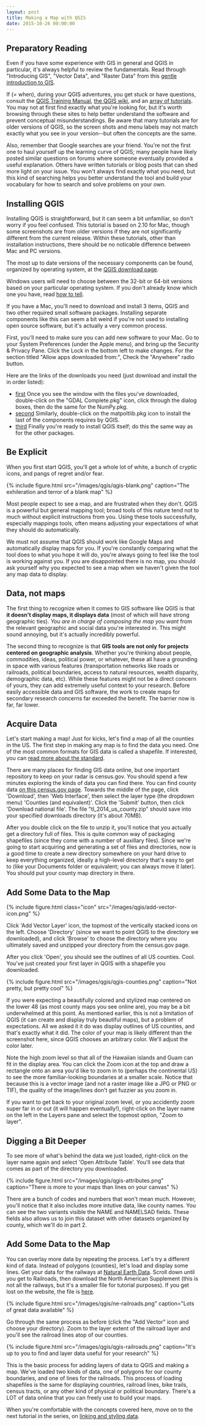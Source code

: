 ```yaml
---
layout: post
title: Making a Map with QGIS
date: 2015-10-26 00:00:00
---
```


## Preparatory Reading

Even if you have some experience with GIS in general and QGIS in particular, it's always helpful to review the fundamentals. Read through "Introducing GIS", "Vector Data", and "Raster Data" from this [gentle introduction to GIS](http://docs.qgis.org/2.8/en/docs/gentle_gis_introduction/index.html).

If (= when), during your QGIS adventures, you get stuck or have questions, consult the [QGIS Training Manual](http://docs.qgis.org/2.8/en/docs/training_manual/), [the QGIS wiki](http://hub.qgis.org/projects/quantum-gis/wiki/How_do_I_do_that_in_QGIS), and an [array of tutorials](http://qgistutorials.com). You may not at first find exactly what you're looking for, but it's worth browsing through these sites to help better understand the software and prevent conceptual misunderstandings. Be aware that many tutorials are for older versions of QGIS, so the screen shots and menu labels may not match exactly what you see in your version--but often the concepts are the same.

Also, remember that Google searches are your friend. You're not the first one to haul yourself up the learning curve of QGIS; many people have likely posted similar questions on forums where someone eventually provided a useful explanation. Others have written tutorials or blog posts that can shed more light on your issue. You won't always find exactly what you need, but this kind of searching helps you better understand the tool and build your vocabulary for how to search and solve problems on your own.


## Installing QGIS

Installing QGIS is straightforward, but it can seem a bit unfamiliar, so don't worry if you feel confused. This tutorial is based on 2.10 for Mac, though some screenshots are from older versions if they are not significantly different from the current release. Within these tutorials, other than installation instructions, there should be no noticable difference between Mac and PC versions.

The most up to date versions of the necessary components can be found, organized by operating system, at the [QGIS download page](http://hub.qgis.org/projects/quantum-gis/wiki/Download#11-Standalone-Installer-recommended-for-new-users). 

Windows users will need to choose between the 32-bit or 64-bit versions based on your particular operating system. If you don't already know which one you have, read [how to tell](http://windows.microsoft.com/en-us/windows/32-bit-and-64-bit-windows#1TC=windows-7). 

If you have a Mac, you'll need to download and install 3 items, QGIS and two other required small software packages. Installing separate components like this can seem a bit weird if you're not used to installing open source software, but it's actually a very common process.

First, you'll need to make sure you can add new software to your Mac. Go to your System Preferences (under the Apple menu), and bring up the Security & Privacy Pane. Click the Lock in the bottom left to make changes. For the section titled "Allow apps downloaded from:", Check the "Anywhere" radio button.

Here are the links of the downloads you need (just download and install the in order listed):

- [first](http://www.kyngchaos.com/files/software/frameworks/GDAL_Complete-1.11.dmg) Once you see the window with the files you've downloaded, double-click on the "GDAL Complete.pkg" icon, click through the dialog boxes, then do the same for the NumPy.pkg.
- [second](http://www.kyngchaos.com/files/software/python/matplotlib-1.4.3-1.dmg) Similarly, double-click on the matpoltlib.pkg icon to install the last of the components requires by QGIS.
- [third](http://www.kyngchaos.com/files/software/qgis/QGIS-2.10.1-1.dmg) Finally you're ready to install QGIS itself; do this the same way as for the other packages.  


## Be Explicit

When you first start QGIS, you'll get a whole lot of white, a bunch of cryptic icons, and pangs of regret and/or fear.

{% include figure.html src="/images/qgis/qgis-blank.png" caption="The exhileration and terror of a blank map" %}

Most people expect to see a map, and are frustrated when they don't. QGIS is a powerful but general mapping tool; broad tools of this nature tend not to much without explicit instructions from you. Using these tools successfully, especially mappings tools, often means adjusting your expectations of what they should do automatically. 

We must not assume that QGIS should work like Google Maps and automatically display maps for you. If you're constantly comparing what the tool does to what you hope it will do, you're always going to feel like the tool is working against you. If you are disappointed there is no map, you should ask yourself why you expected to see a map when we haven't given the tool any map data to display.


## Data, not maps

The first thing to recognize when it comes to GIS software like QGIS is that **it doesn't display maps, it displays data** (most of which will have strong geographic ties). _You are in charge of composing the map you want_ from the relevant geographic and social data you're interested in. This might sound annoying, but it's actually incredibly powerful.

The second thing to recognize is that **GIS tools are not only for projects centered on geographic analysis**. Whether you're thinking about people, commodities, ideas, political power, or whatever, these all have a grounding in space with various features (transportation networks like roads or railroads, political boundaries, access to natural resources, wealth disparity, demographic data, etc). While these features might not be a direct concern of yours, they can add extremely useful context to your research. Before easily accessible data and GIS software, the work to create maps for secondary research concerns far exceeded the benefit. The barrier now is far, far lower.


## Acquire Data

Let's start making a map! Just for kicks, let's find a map of all the counties in the US. The first step in making any map is to find the data you need. One of the most common formats for GIS data is called a shapefile. If interested, you can [read more about the standard](http://www.digitalpreservation.gov/formats/fdd/fdd000280.shtml).

There are many places for finding GIS data online, but one important repository to keep on your radar is census.gov. You should spend a few minutes exploring the kinds of data you can find there. You can find county data [on this census.gov page](https://www.census.gov/geo/maps-data/data/tiger-line.html). Towards the middle of the page, click 'Download', then 'Web Interface', then select the layer type (the dropdown menu) 'Counties (and equivalent)'. Click the 'Submit' button, then click 'Download national file'. The file "tl\_2014\_us\_county.zip" should save into your specified downloads directory (it's about 70MB).

After you double click on the file to unzip it, you'll notice that you actually get a directory full of files. This is quite common way of packaging shapefiles (since they come with a number of auxillary files). Since we're going to start acquiring and generating a set of files and directories, now is a good time to create a new directory somewhere on your hard drive to keep everything organized, ideally a high-level directory that's easy to get to (like your Documents folder or equivalent; you can always move it later). You should put your county map directory in there.


## Add Some Data to the Map


{% include figure.html class="icon" src="/images/qgis/add-vector-icon.png" %}

Click 'Add Vector Layer' icon, the topmost of the vertically stacked icons on the left. Choose 'Directory' (since we want to point QGIS to the directory we downloaded), and click 'Browse' to choose the directory where you ultimately saved and unzipped your directory from the census.gov page.

After you click 'Open', you should see the outlines of all US counties. Cool. You've just created your first layer in QGIS with a shapefile you downloaded.

{% include figure.html src="/images/qgis/qgis-counties.png" caption="Not pretty, but pretty cool" %}

If you were expecting a beautifully colored and stylized map centered on the lower 48 (as most county maps you see online are), you may be a bit underwhelmed at this point. As mentioned earlier, this is not a limitation of QGIS (it can create and display truly beautiful maps), but a problem of expectations. All we asked it it do was display outlines of US counties, and that's exactly what it did. The color of your map is likely different than the screenshot here, since QGIS chooses an arbitrary color. We'll adjust the color later.

Note the high zoom level so that all of the Hawaiian islands and Guam can fit in the display area. You can click the Zoom icon at the top and draw a rectangle onto an area you'd like to zoom in to (perhaps the continental US) to see the more familiar-looking boundaries at a smaller scale. Notice that because this is a vector image (and not a raster image like a JPG or PNG or TIF), the quality of the image/lines don't get fuzzier as you zoom in.

If you want to get back to your original zoom level, or you accidently zoom super far in or out (it will happen eventually!), right-click on the layer name on the left in the Layers pane and select the topmost option, "Zoom to layer".


## Digging a Bit Deeper

To see more of what's behind the data we just loaded, right-click on the layer name again and select 'Open Attribute Table'. You'll see data that comes as part of the directory you downloaded. 

{% include figure.html src="/images/qgis/qgis-attributes.png" caption="There is more to your maps than lines on your canvas" %}

There are a bunch of codes and numbers that won't mean much. However, you'll notice that it also includes more intutive data, like county names. You can see the two variants visible the NAME and NAMELSAD fields. These fields also allows us to join this dataset with other datasets organized by county, which we'll do in part 2.


## Add Some Data to the Map

You can overlay more data by repeating the process. Let's try a different kind of data. Instead of polygons (counties), let's load and display some lines. Get your data for the railways at [Natural Earth Data](http://www.naturalearthdata.com/downloads/10m-cultural-vectors/). Scroll down until you get to Railroads, then download the North American Supplement (this is not all the railways, but it's a smaller file for tutorial purposes). If you get lost on the website, the file is [here](http://www.naturalearthdata.com/http//www.naturalearthdata.com/download/10m/cultural/ne_10m_roads_north_america.zip).

{% include figure.html src="/images/qgis/ne-railroads.png" caption="Lots of great data available" %}

Go through the same process as before (click the "Add Vector" icon and choose your directory). Zoom to the layer extent of the railroad layer and you'll see the railroad lines atop of our counties.

{% include figure.html src="/images/qgis/qgis-railroads.png" caption="It's up to you to find and layer data useful for your research" %}

This is the basic process for adding layers of data to QGIS and making a map. We've loaded two kinds of data, one of polygons for our county boundaries, and one of lines for the railroads. This process of loading shapefiles is the same for displaying countries, railroad lines, bike trails, census tracts, or any other kind of physical or political boundary. There's a LOT of data online that you can freely use to build your maps.

When you're comfortable with the concepts covered here, move on to the next tutorial in the series, on [linking and styling data](/tutorials/linking-and-styling-data-with-qgis).
